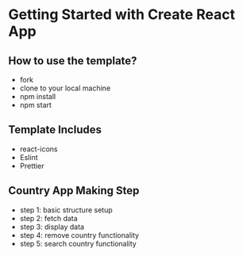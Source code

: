 # Getting Started with Create React App

## How to use the template?

-   fork
-   clone to your local machine
-   npm install
-   npm start

## Template Includes

-   react-icons
-   Eslint
-   Prettier

## Country App Making Step
- step 1: basic structure setup
- step 2: fetch data
- step 3: display data
- step 4: remove country functionality
- step 5: search country functionality
